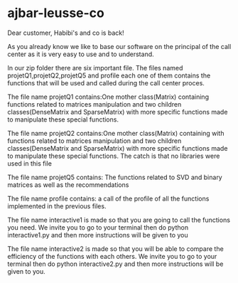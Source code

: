 # ajbar-leusse-co

Dear customer, Habibi's and co is back! 

As you already know we like to base our software on the principal of the call center as it is very easy to use and to understand.

In our zip folder there are six important file. The files named projetQ1,projetQ2,projetQ5 and profile each one of them contains the functions that will be used and called during the call center proces. 

The file name projetQ1 contains:One mother class(Matrix) containing functions related to matrices manipulation and two children classes(DenseMatrix and SparseMatrix) with more specific functions made to manipulate these special functions. 


The file name projetQ2 contains:One mother class(Matrix) containing with functions related to matrices manipulation and two children classes(DenseMatrix and SparseMatrix) with more specific functions made to manipulate these special functions. The catch is that no libraries were used in this file 

The file name projetQ5 contains: The functions related to SVD and binary matrices as well as the recommendations


The file name profile contains: a call of the profile of all the functions implemented in the previous files.

The file name interactive1 is made so that you are going to call the functions you need. We invite you to go to your terminal then do python interactive1.py and then more instructions will be given to you 

The file name interactive2 is made so that you will be able to compare the efficiency of the functions with each others. We invite you to go to your terminal then do python interactive2.py and then more instructions will be given to you.


